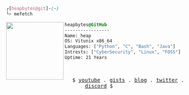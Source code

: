 

```css
┌[heapbytes@git]-(~)
└> mefetch
```
 

<div style="display:block;text-align:left"><img align="left" src="https://user-images.githubusercontent.com/56447720/215329483-0f7dcda1-71a7-495a-9097-2393af297636.png" border="0" style="width:156px;">
  
  ```css
  heapbytes@GitHub
  -----------------
  Name: heap
  OS: Vitunix x86_64
  Languages: ["Python", "C", "Bash", "Java"]
  Intrests: ["CyberSecurity", "Linux", "FOSS"]  
  Uptime: 21 Years
  ```
</div>



<br />
<p align="center">
  <samp>
    $  <a href="https://youtube.com/@heapbytes" target="_blank">youtube</a> .
    <a href="https://gist.github.com/heapbytes" target="_blank">gists</a> .
    <a href="https://heapbytes.tech" target="_blank">blog</a> .
    <a href="https://twitter.com/heapbytes" target="_blank">twitter</a> .
    <a href="https://discordapp.com/users/720625442662383688" target="_blank">discord</a> $
  </samp>
</p>






